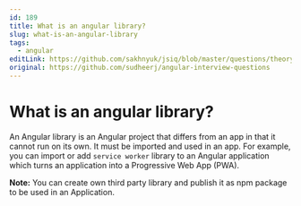 ```yaml
---
id: 189
title: What is an angular library?
slug: what-is-an-angular-library
tags:
  - angular
editLink: https://github.com/sakhnyuk/jsiq/blob/master/questions/theory/angular/189.md
original: https://github.com/sudheerj/angular-interview-questions
---
```


# What is an angular library?

An Angular library is an Angular project that differs from an app in that it cannot run on its own. It must be imported and used in an app. For example, you can import or add `service worker` library to an Angular application which turns an application into a Progressive Web App (PWA).

**Note:** You can create own third party library and publish it as npm package to be used in an Application.